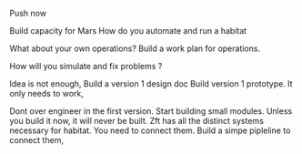 Push now 

Build capacity for Mars
How do you automate and run a habitat

What about your own operations?
Build a work plan for operations. 

How will you simulate and fix problems ?

Idea is not enough, 
Build a version 1 design doc
Build version 1 prototype. 
It only needs to work, 

Dont over engineer in the first version.
Start building small modules.
Unless you build it now, it will never be built.
Zft has all the distinct systems necessary for habitat. You need to connect them.
Build a simpe pipleline to connect them, 

